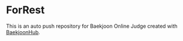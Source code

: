 # ForRest
This is an auto push repository for Baekjoon Online Judge created with [BaekjoonHub](https://github.com/BaekjoonHub/BaekjoonHub).

